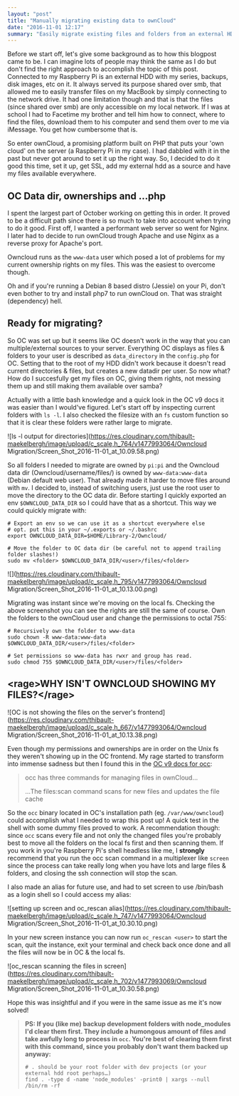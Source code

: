```yaml
---
layout: "post"
title: "Manually migrating existing data to ownCloud"
date: "2016-11-01 12:17"
summary: "Easily migrate existing files and folders from an external HDD to your ownCloud's data directory"
---
```


Before we start off, let's give some background as to how this blogpost came to be. I can imagine lots of people may think the same as I do but don't find the right approach to accomplish the topic of this post.  
Connected to my Raspberry Pi is an external HDD with my series, backups, disk images, etc on it. It always served its purpose shared over smb, that allowed me to easily transfer files on my MacBook by simply connecting to the network drive. It had one limitation though and that is that the files (since shared over smb) are only accessible on my local network. If I was at school I had to Facetime my brother and tell him how to connect, where to find the files, download them to his computer and send them over to me via iMessage. You get how cumbersome that is.

So enter ownCloud, a promising platform built on PHP that puts your 'own cloud' on the server (a Raspberry Pi in my case). I had dabbled with it in the past but never got around to set it up the right way. So, I decided to do it good this time, set it up, get SSL, add my external hdd as a source and have my files available everywhere.

## OC Data dir, ownerships and …php
I spent the largest part of October working on getting this in order. It proved to be a difficult path since there is so much to take into account when trying to do it good. First off, I wanted a performant web server so went for Nginx. I later had to decide to run ownCloud trough Apache and use Nginx as a reverse proxy for Apache's port.

Owncloud runs as the `www-data` user which posed a lot of problems for my current ownership rights on my files. This was the easiest to overcome though.

Oh and if you're running a Debian 8 based distro (Jessie) on your Pi, don't even bother to try and install php7 to run ownCloud on. That was straight (dependency) hell.

## Ready for migrating?
So OC was set up but it seems like OC doesn't work in the way that you can multiple/external sources to your server. Everything OC displays as files & folders to your user is described as `data_directory` in the `config.php` for OC. Setting that to the root of my HDD didn't work because it doesn't read current directories & files, but creates a new datadir per user. So now what? How do I succesfully get my files on OC, giving them rights, not messing them up and still making them available over samba?

Actually with a little bash knowledge and a quick look in the OC v9 docs it was easier than I would've figured. Let's start off by inspecting current folders with `ls -l`. I also checked the filesize with an `fs` custom function so that it is clear these folders were rather large to migrate.

![ls -l output for directories](https://res.cloudinary.com/thibault-maekelbergh/image/upload/c_scale,h_764/v1477993064/Owncloud Migration/Screen_Shot_2016-11-01_at_10.09.58.png)

So all folders I needed to migrate are owned by `pi:pi` and the Owncloud data dir (Owncloud/username/files/) is owned by `www-data:www-data` (Debian default web user). That already made it harder to move files around with `mv`. I decided to, instead of switching users, just use the root user to move the directory to the OC data dir. Before starting I quickly exported an env `$OWNCLOUD_DATA_DIR` so I could have that as a shortcut. This way we could quickly migrate with:

```shell
# Export an env so we can use it as a shortcut everywhere else
# opt. put this in your ~/.exports or ~/.bashrc
export OWNCLOUD_DATA_DIR=$HOME/Library-2/Owncloud/

# Move the folder to OC data dir (be careful not to append trailing folder slashes!)
sudo mv <folder> $OWNCLOUD_DATA_DIR/<user>/files/<folder>
```

![](https://res.cloudinary.com/thibault-maekelbergh/image/upload/c_scale,h_795/v1477993064/Owncloud Migration/Screen_Shot_2016-11-01_at_10.13.00.png)

Migrating was instant since we're moving on the local fs. Checking the above screenshot you can see the rights are still the same of course. Own the folders to the ownCloud user and change the permissions to octal 755:

```shell
# Recursively own the folder to www-data
sudo chown -R www-data:www-data $OWNCLOUD_DATA_DIR/<user>/files/<folder>

# Set permissions so www-data has rwxr and group has read.
sudo chmod 755 $OWNCLOUD_DATA_DIR/<user>/files/<folder>
```

## \<rage>WHY ISN'T OWNCLOUD SHOWING MY FILES?\</rage>
![OC is not showing the files on the server's frontend](https://res.cloudinary.com/thibault-maekelbergh/image/upload/c_scale,h_667/v1477993064/Owncloud Migration/Screen_Shot_2016-11-01_at_10.13.38.png)

Even though my permissions and ownerships are in order on the Unix fs they weren't showing up in the OC frontend.
My rage started to transform into immense sadness but then I found this in the [OC v9 docs for occ](https://doc.owncloud.org/server/latest/admin_manual/configuration_server/occ_command.html?highlight=occ#file-operations):

> occ has three commands for managing files in ownCloud…
>
> …The files:scan command scans for new files and updates the file cache

So the `occ` binary located in OC's installation path (eg. `/var/www/owncloud`) could accomplish what I needed to wrap this post up! A quick test in the shell with some dummy files proved to work. A recommendation though:
since `occ` scans every file and not only the changed files you're probably best to move all the folders on the local fs first and then scanning them. If you work in you're Raspberry Pi's shell headless like me, I **strongly** recommend that you run the occ scan command in a multiplexer like `screen` since the process can take really long when you have lots and large files & folders, and closing the ssh connection will stop the scan.

I also made an alias for future use, and had to set screen to use /bin/bash as a login shell so I could access my alias:

![setting up screen and oc_rescan alias](https://res.cloudinary.com/thibault-maekelbergh/image/upload/c_scale,h_747/v1477993064/Owncloud Migration/Screen_Shot_2016-11-01_at_10.30.10.png)

In your new screen instance you can now run `oc_rescan <user>` to start the scan, quit the instance, exit your terminal and check back once done and all the files will now be in OC & the local fs.

![oc_rescan scanning the files in screen](https://res.cloudinary.com/thibault-maekelbergh/image/upload/c_scale,h_702/v1477993069/Owncloud Migration/Screen_Shot_2016-11-01_at_10.30.58.png)

Hope this was insightful and if you were in the same issue as me it's now solved!

> __PS: If you (like me) backup development folders with node_modules I'd clear them first. They include a humongous amount of files and take awfully long to process in `occ`. You're best of clearing them first with this command, since you probably don't want them backed up anyway:__
>
> ```shell
> # . should be your root folder with dev projects (or your external hdd root perhaps…)
> find . -type d -name 'node_modules' -print0 | xargs --null /bin/rm -rf
> ```
